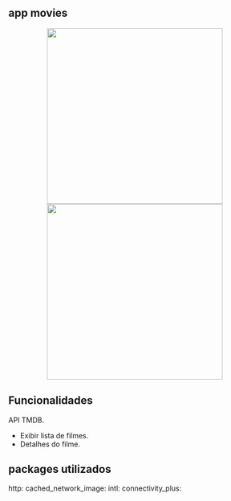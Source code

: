 ## app movies

<p align="center">
  <img src="https://user-images.githubusercontent.com/6609513/252358768-85065666-b609-42e7-b509-a486d6ee1223.jpg" width="350">
  <img src="https://user-images.githubusercontent.com/6609513/252358776-db37649d-55e0-4619-a816-36646e5bb41e.jpg" width="350">

</p>

## Funcionalidades

API TMDB.

* Exibir lista de filmes.
* Detalhes do filme.


## packages utilizados

  http: 
  cached_network_image: 
  intl: 
  connectivity_plus:

  